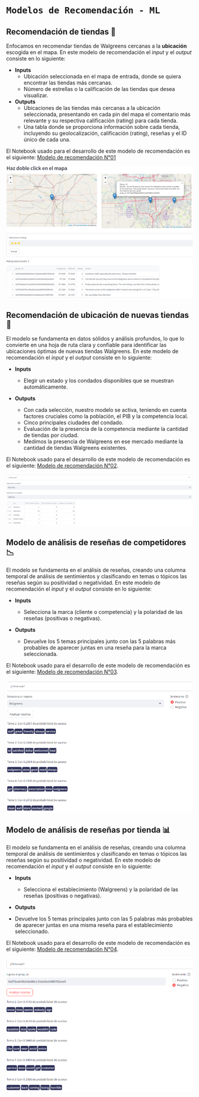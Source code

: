 # ```Modelos de Recomendación - ML```

## Recomendación de tiendas 🏪

Enfocamos en recomendar tiendas de Walgreens cercanas a la **ubicación** escogida en el mapa. En este modelo de recomendación el *input* y el *output* consiste en lo siguiente:

- **Inputs**
  - Ubicación seleccionada en el mapa de entrada, donde se quiera encontrar las tiendas más cercanas.
  - Número de estrellas o la calificación de las tiendas que desea visualizar.
- **Outputs**
  - Ubicaciones de las tiendas más cercanas a la ubicación seleccionada, presentando en cada pin del mapa el comentario más relevante y su respectiva calificación (rating) para cada tienda.
  - Una tabla donde se proporciona información sobre cada tienda, incluyendo su geolocalización, calificación (rating), reseñas y el ID único de cada una.

El Notebook usado para el desarrollo de este modelo de recomendación es el siguiente: [Modelo de recomendación N°01](/01.ML_Ubicación%20de%20Tiendas.ipynb)

![ML1](../assets/ML1.png)

## Recomendación de ubicación de nuevas tiendas 📌

El modelo se fundamenta en datos sólidos y análisis profundos, lo que lo convierte en una hoja de ruta clara y confiable para identificar las ubicaciones óptimas de nuevas tiendas Walgreens. En este modelo de recomendación el *input* y el *output* consiste en lo siguiente:

- **Inputs**
  - Elegir un estado y los condados disponibles que se muestran automáticamente.

- **Outputs**
  - Con cada selección, nuestro modelo se activa, teniendo en cuenta factores cruciales como la población, el PIB y la competencia local.
  - Cinco principales ciudades del condado.
  - Evaluación de la presencia de la competencia mediante la cantidad de tiendas por ciudad.
  - Medimos la presencia de Walgreens en ese mercado mediante la cantidad de tiendas Walgreens existentes.

El Notebook usado para el desarrollo de este modelo de recomendación es el siguiente: [Modelo de recomendación N°02](/02.%20ML2_Reubicación_Tiendas.ipynb).

![ML2](../assets/ML2.png)

## Modelo de análisis de reseñas de competidores 📉

El modelo se fundamenta en el análisis de reseñas, creando una columna temporal de análisis de sentimientos y clasificando en temas o tópicos las reseñas según su positividad o negatividad. En este modelo de recomendación el *input* y el *output* consiste en lo siguiente:

- **Inputs**
  - Selecciona la marca (cliente o competencia) y la polaridad de las reseñas (positivas o negativas).

- **Outputs**
  - Devuelve los 5 temas principales junto con las 5 palabras más probables de aparecer juntas en una reseña para la marca seleccionada.

El Notebook usado para el desarrollo de este modelo de recomendación es el siguiente: [Modelo de recomendación N°03](/03.%20ML3_Analisis_Reseñas.ipynb).

![ML3](../assets/ML3.png)

## Modelo de análisis de reseñas por tienda 📊

El modelo se fundamenta en el análisis de reseñas, creando una columna temporal de análisis de sentimientos y clasificando en temas o tópicos las reseñas según su positividad o negatividad. En este modelo de recomendación el *input* y el *output* consiste en lo siguiente:

- **Inputs**
  - Selecciona el establecimiento (Walgreens) y la polaridad de las reseñas (positivas o negativas).

- **Outputs**
- Devuelve los 5 temas principales junto con las 5 palabras más probables de aparecer juntas en una misma reseña para el establecimiento seleccionado.

El Notebook usado para el desarrollo de este modelo de recomendación es el siguiente: [Modelo de recomendación N°04](/03.%20ML3_Analisis_Reseñas.ipynb).

![ML4](../assets/ML4.png)

